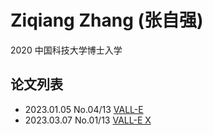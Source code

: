 # Ziqiang Zhang (张自强)

2020 中国科技大学博士入学


## 论文列表

- 2023.01.05 No.04/13 [VALL-E](../Models/Speech_LLM/2023.01.05_VALL-E.md)
- 2023.03.07 No.01/13 [VALL-E X](../Models/Speech_LLM/2023.03.07_VALL-E_X.md)